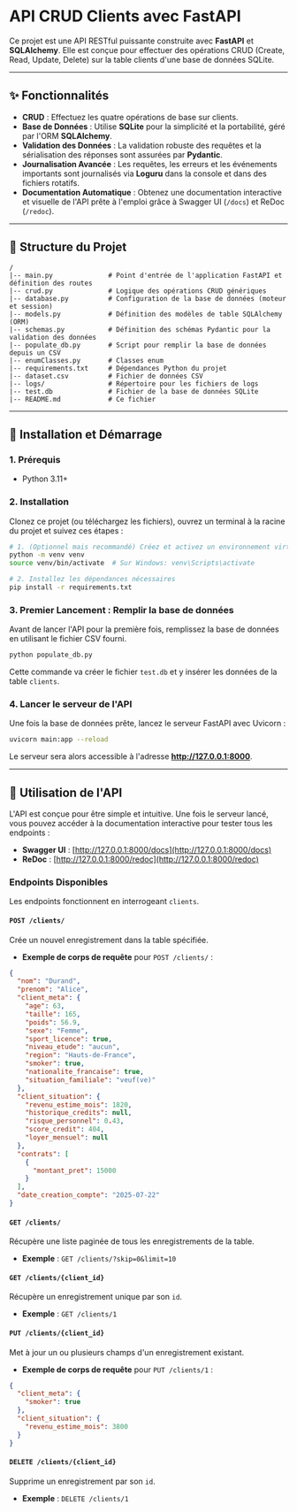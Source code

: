 # API CRUD Clients avec FastAPI

Ce projet est une API RESTful puissante construite avec **FastAPI** et **SQLAlchemy**. Elle est conçue pour effectuer des opérations CRUD (Create, Read, Update, Delete) sur la table clients d'une base de données SQLite.

---

## ✨ Fonctionnalités

* **CRUD** : Effectuez les quatre opérations de base sur clients.
* **Base de Données** : Utilise **SQLite** pour la simplicité et la portabilité, géré par l'ORM **SQLAlchemy**.
* **Validation des Données** : La validation robuste des requêtes et la sérialisation des réponses sont assurées par **Pydantic**.
* **Journalisation Avancée** : Les requêtes, les erreurs et les événements importants sont journalisés via **Loguru** dans la console et dans des fichiers rotatifs.
* **Documentation Automatique** : Obtenez une documentation interactive et visuelle de l'API prête à l'emploi grâce à Swagger UI (`/docs`) et ReDoc (`/redoc`).

---

## 📂 Structure du Projet

```
/
|-- main.py              # Point d'entrée de l'application FastAPI et définition des routes
|-- crud.py              # Logique des opérations CRUD génériques
|-- database.py          # Configuration de la base de données (moteur et session)
|-- models.py            # Définition des modèles de table SQLAlchemy (ORM)
|-- schemas.py           # Définition des schémas Pydantic pour la validation des données
|-- populate_db.py       # Script pour remplir la base de données depuis un CSV
|-- enumClasses.py       # Classes enum 
|-- requirements.txt     # Dépendances Python du projet
|-- dataset.csv          # Fichier de données CSV
|-- logs/                # Répertoire pour les fichiers de logs
|-- test.db              # Fichier de la base de données SQLite
|-- README.md            # Ce fichier
```

---

## 🚀 Installation et Démarrage

### 1. Prérequis

* Python 3.11+

### 2. Installation

Clonez ce projet (ou téléchargez les fichiers), ouvrez un terminal à la racine du projet et suivez ces étapes :

```bash
# 1. (Optionnel mais recommandé) Créez et activez un environnement virtuel
python -m venv venv
source venv/bin/activate  # Sur Windows: venv\Scripts\activate

# 2. Installez les dépendances nécessaires
pip install -r requirements.txt
```

### 3. Premier Lancement : Remplir la base de données

Avant de lancer l'API pour la première fois, remplissez la base de données en utilisant le fichier CSV fourni.

```bash
python populate_db.py
```

Cette commande va créer le fichier `test.db` et y insérer les données de la table `clients`.

### 4. Lancer le serveur de l'API

Une fois la base de données prête, lancez le serveur FastAPI avec Uvicorn :

```bash
uvicorn main:app --reload
```

Le serveur sera alors accessible à l'adresse **http://127.0.0.1:8000**.

---

## 📖 Utilisation de l'API

L'API est conçue pour être simple et intuitive. Une fois le serveur lancé, vous pouvez accéder à la documentation interactive pour tester tous les endpoints :

* **Swagger UI** : [http://127.0.0.1:8000/docs](http://127.0.0.1:8000/docs)
* **ReDoc** : [http://127.0.0.1:8000/redoc](http://127.0.0.1:8000/redoc)

### Endpoints Disponibles

Les endpoints fonctionnent en interrogeant `clients`.

#### `POST /clients/`

Crée un nouvel enregistrement dans la table spécifiée.

* **Exemple de corps de requête** pour `POST /clients/` :

```json
{
  "nom": "Durand",
  "prenom": "Alice",
  "client_meta": {
    "age": 63,
    "taille": 165,
    "poids": 56.9,
    "sexe": "Femme",
    "sport_licence": true,
    "niveau_etude": "aucun",
    "region": "Hauts-de-France",
    "smoker": true,
    "nationalite_francaise": true,
    "situation_familiale": "veuf(ve)"
  },
  "client_situation": {
    "revenu_estime_mois": 1820,
    "historique_credits": null,
    "risque_personnel": 0.43,
    "score_credit": 404,
    "loyer_mensuel": null
  },
  "contrats": [
    {
      "montant_pret": 15000
    }
  ],
  "date_creation_compte": "2025-07-22"
}
```

#### `GET /clients/`

Récupère une liste paginée de tous les enregistrements de la table.

* **Exemple** : `GET /clients/?skip=0&limit=10`

#### `GET /clients/{client_id}`

Récupère un enregistrement unique par son `id`.

* **Exemple** : `GET /clients/1`

#### `PUT /clients/{client_id}`

Met à jour un ou plusieurs champs d'un enregistrement existant.

* **Exemple de corps de requête** pour `PUT /clients/1` :

```json
{
  "client_meta": {
    "smoker": true
  },
  "client_situation": {
    "revenu_estime_mois": 3800
  }
}
```

#### `DELETE /clients/{client_id}`

Supprime un enregistrement par son `id`.

* **Exemple** : `DELETE /clients/1`
